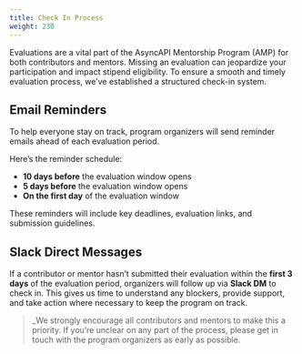 ```yaml
---
title: Check In Process
weight: 230
---
```


Evaluations are a vital part of the AsyncAPI Mentorship Program (AMP) for both contributors and mentors. Missing an evaluation can jeopardize your participation and impact stipend eligibility. To ensure a smooth and timely evaluation process, we’ve established a structured check-in system.

## Email Reminders

To help everyone stay on track, program organizers will send reminder emails ahead of each evaluation period.

Here’s the reminder schedule:

- **10 days before** the evaluation window opens
- **5 days before** the evaluation window opens
- **On the first day** of the evaluation window

These reminders will include key deadlines, evaluation links, and submission guidelines.

## Slack Direct Messages

If a contributor or mentor hasn’t submitted their evaluation within the **first 3 days** of the evaluation period, organizers will follow up via **Slack DM** to check in. This gives us time to understand any blockers, provide support, and take action where necessary to keep the program on track.

>_We strongly encourage all contributors and mentors to make this a priority. If you’re unclear on any part of the process, please get in touch with the program organizers as early as possible.